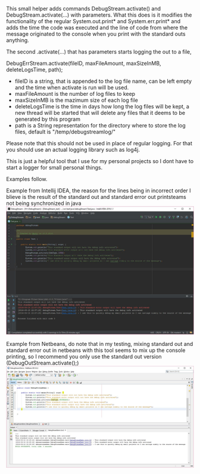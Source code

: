 This small helper adds commands DebugStream.activate() and DebugStream.activate(...) with parameters.
What this does is it modifies the functionality of the regular System.out.print* and System.err.print* and
adds the time the code was executed and the line of code from where the message originated to the console when you print with the standard
outs anything.

The second .activate(...) that has parameters starts logging the out to a file,

DebugErrStream.activate(fileID, maxFileAmount, maxSizeInMB, deleteLogsTime, path);

- fileID is a string, that is appended to the log file name, can be left empty and the time when activate is run will be used.
- maxFileAmount is the number of log files to keep
- maxSizeInMB is the mazimum size of each log file
- deleteLogsTime is the time in days how long the log files will be kept, a new thread will be started that will delete any files that it deems to be generated by this program
- path is a String representation for the directory where to store the log files, default is "/temp/debugstreamlog/"

Please note that this should not be used in place of regular logging. For that you should use an actual logging library such as log4j.

This is just a helpful tool that I use for my personal projects so I dont have to start a logger for small personal things.

Examples follow. 

Example from Intellij IDEA, the reason for the lines being in incorrect order I blieve is the result of the standard out and standard error out printsteams not being synchronized in java
![Example from Intellij IDEA](images/ideademo.jpg "Example from Intellij IDEA")


Example from Netbeans, do note that in my testing, mixing standard out and standard error out in netbeans with this tool
seems to mix up the console printing, so I recommend you only use the standard out version (DebugOutStream.activate();)
![Example from Netbeans](images/netbeansdemo.jpg "Example from Netbeans")
